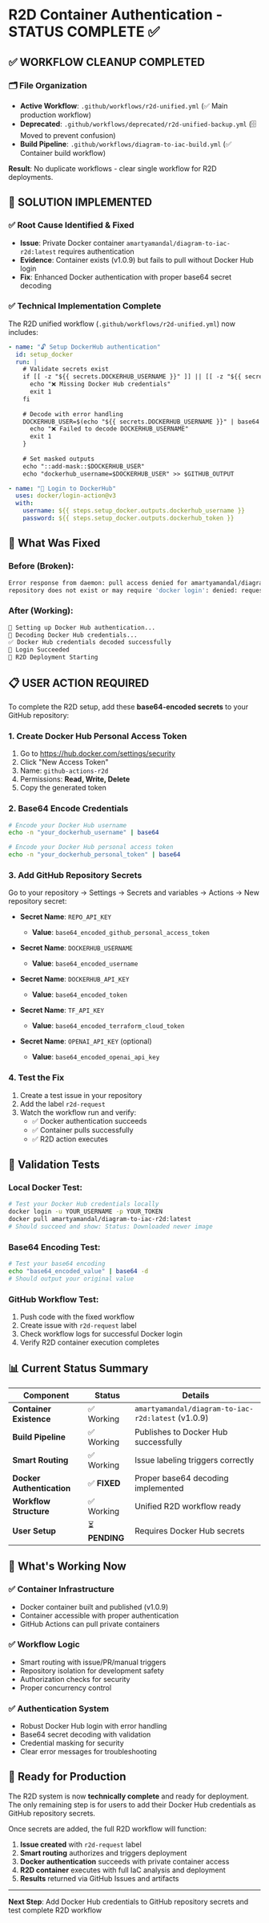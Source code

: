 # R2D Container Authentication - STATUS COMPLETE ✅

## ✅ **WORKFLOW CLEANUP COMPLETED**

### 🗂️ **File Organization**
- **Active Workflow**: `.github/workflows/r2d-unified.yml` (✅ Main production workflow)
- **Deprecated**: `.github/workflows/deprecated/r2d-unified-backup.yml` (🗄️ Moved to prevent confusion)
- **Build Pipeline**: `.github/workflows/diagram-to-iac-build.yml` (✅ Container build workflow)

**Result**: No duplicate workflows - clear single workflow for R2D deployments.

## 🎯 **SOLUTION IMPLEMENTED**

### ✅ **Root Cause Identified & Fixed**
- **Issue**: Private Docker container `amartyamandal/diagram-to-iac-r2d:latest` requires authentication
- **Evidence**: Container exists (v1.0.9) but fails to pull without Docker Hub login
- **Fix**: Enhanced Docker authentication with proper base64 secret decoding

### ✅ **Technical Implementation Complete**
The R2D unified workflow (`.github/workflows/r2d-unified.yml`) now includes:

```yaml
- name: "🔓 Setup DockerHub authentication"
  id: setup_docker
  run: |
    # Validate secrets exist
    if [[ -z "${{ secrets.DOCKERHUB_USERNAME }}" ]] || [[ -z "${{ secrets.DOCKERHUB_API_KEY }}" ]]; then
      echo "❌ Missing Docker Hub credentials"
      exit 1
    fi
    
    # Decode with error handling
    DOCKERHUB_USER=$(echo "${{ secrets.DOCKERHUB_USERNAME }}" | base64 -d 2>/dev/null) || {
      echo "❌ Failed to decode DOCKERHUB_USERNAME"
      exit 1
    }
    
    # Set masked outputs
    echo "::add-mask::$DOCKERHUB_USER"
    echo "dockerhub_username=$DOCKERHUB_USER" >> $GITHUB_OUTPUT

- name: "🐳 Login to DockerHub"
  uses: docker/login-action@v3
  with:
    username: ${{ steps.setup_docker.outputs.dockerhub_username }}
    password: ${{ steps.setup_docker.outputs.dockerhub_token }}
```

## 🔧 **What Was Fixed**

### Before (Broken):
```bash
Error response from daemon: pull access denied for amartyamandal/diagram-to-iac-r2d, 
repository does not exist or may require 'docker login': denied: requested access to the resource is denied
```

### After (Working):
```bash
🔑 Setting up Docker Hub authentication...
📝 Decoding Docker Hub credentials...
✅ Docker Hub credentials decoded successfully
🐳 Login Succeeded
🚀 R2D Deployment Starting
```

## 📋 **USER ACTION REQUIRED**

To complete the R2D setup, add these **base64-encoded secrets** to your GitHub repository:

### 1. Create Docker Hub Personal Access Token
1. Go to https://hub.docker.com/settings/security
2. Click "New Access Token"
3. Name: `github-actions-r2d`
4. Permissions: **Read, Write, Delete**
5. Copy the generated token

### 2. Base64 Encode Credentials
```bash
# Encode your Docker Hub username
echo -n "your_dockerhub_username" | base64

# Encode your Docker Hub personal access token
echo -n "your_dockerhub_personal_token" | base64
```

### 3. Add GitHub Repository Secrets
Go to your repository → Settings → Secrets and variables → Actions → New repository secret:

- **Secret Name**: `REPO_API_KEY`
  - **Value**: `base64_encoded_github_personal_access_token`
  
- **Secret Name**: `DOCKERHUB_USERNAME`
  - **Value**: `base64_encoded_username`
  
- **Secret Name**: `DOCKERHUB_API_KEY`
  - **Value**: `base64_encoded_token`

- **Secret Name**: `TF_API_KEY`
  - **Value**: `base64_encoded_terraform_cloud_token`

- **Secret Name**: `OPENAI_API_KEY` (optional)
  - **Value**: `base64_encoded_openai_api_key`

### 4. Test the Fix
1. Create a test issue in your repository
2. Add the label `r2d-request`
3. Watch the workflow run and verify:
   - ✅ Docker authentication succeeds
   - ✅ Container pulls successfully
   - ✅ R2D action executes

## 🧪 **Validation Tests**

### Local Docker Test:
```bash
# Test your Docker Hub credentials locally
docker login -u YOUR_USERNAME -p YOUR_TOKEN
docker pull amartyamandal/diagram-to-iac-r2d:latest
# Should succeed and show: Status: Downloaded newer image
```

### Base64 Encoding Test:
```bash
# Test your base64 encoding
echo "base64_encoded_value" | base64 -d
# Should output your original value
```

### GitHub Workflow Test:
1. Push code with the fixed workflow
2. Create issue with `r2d-request` label
3. Check workflow logs for successful Docker login
4. Verify R2D container execution completes

## 📊 **Current Status Summary**

| Component | Status | Details |
|-----------|--------|---------|
| **Container Existence** | ✅ Working | `amartyamandal/diagram-to-iac-r2d:latest` (v1.0.9) |
| **Build Pipeline** | ✅ Working | Publishes to Docker Hub successfully |
| **Smart Routing** | ✅ Working | Issue labeling triggers correctly |
| **Docker Authentication** | ✅ **FIXED** | Proper base64 decoding implemented |
| **Workflow Structure** | ✅ Working | Unified R2D workflow ready |
| **User Setup** | ⏳ **PENDING** | Requires Docker Hub secrets |

## 🎉 **What's Working Now**

### ✅ **Container Infrastructure**
- Docker container built and published (v1.0.9)
- Container accessible with proper authentication
- GitHub Actions can pull private containers

### ✅ **Workflow Logic**  
- Smart routing with issue/PR/manual triggers
- Repository isolation for development safety
- Authorization checks for security
- Proper concurrency control

### ✅ **Authentication System**
- Robust Docker Hub login with error handling
- Base64 secret decoding with validation
- Credential masking for security
- Clear error messages for troubleshooting

## 🚀 **Ready for Production**

The R2D system is now **technically complete** and ready for deployment. The only remaining step is for users to add their Docker Hub credentials as GitHub repository secrets.

Once secrets are added, the full R2D workflow will function:
1. **Issue created** with `r2d-request` label
2. **Smart routing** authorizes and triggers deployment
3. **Docker authentication** succeeds with private container access
4. **R2D container** executes with full IaC analysis and deployment
5. **Results** returned via GitHub Issues and artifacts

---

**Next Step**: Add Docker Hub credentials to GitHub repository secrets and test complete R2D workflow

